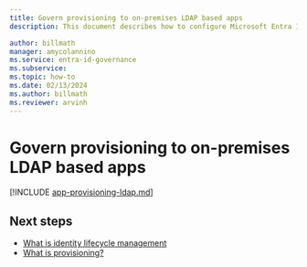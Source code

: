 ```yaml
---
title: Govern provisioning to on-premises LDAP based apps
description: This document describes how to configure Microsoft Entra ID to provision users into an on-premises LDAP directory.

author: billmath
manager: amycolannino
ms.service: entra-id-governance
ms.subservice:
ms.topic: how-to
ms.date: 02/13/2024
ms.author: billmath
ms.reviewer: arvinh
---
```


#  Govern provisioning to on-premises LDAP based apps



[!INCLUDE [app-provisioning-ldap.md](~/includes/app-provisioning-ldap.md)]


## Next steps 
- [What is identity lifecycle management](~/id-governance/what-is-identity-lifecycle-management.md)
- [What is provisioning?](~/id-governance/what-is-provisioning.md)